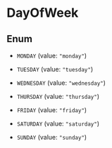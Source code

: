 

# DayOfWeek

## Enum


* `MONDAY` (value: `"monday"`)

* `TUESDAY` (value: `"tuesday"`)

* `WEDNESDAY` (value: `"wednesday"`)

* `THURSDAY` (value: `"thursday"`)

* `FRIDAY` (value: `"friday"`)

* `SATURDAY` (value: `"saturday"`)

* `SUNDAY` (value: `"sunday"`)



